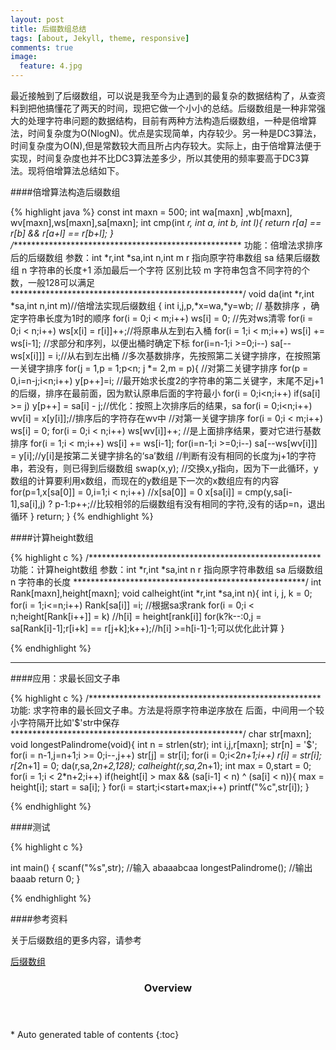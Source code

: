 ```yaml
---
layout: post
title: 后缀数组总结
tags: [about, Jekyll, theme, responsive]
comments: true
image:
  feature: 4.jpg
---
```


最近接触到了后缀数组，可以说是我至今为止遇到的最复杂的数据结构了，从查资料到把他搞懂花了两天的时间，现把它做一个小小的总结。后缀数组是一种非常强大的处理字符串问题的数据结构，目前有两种方法构造后缀数组，一种是倍增算法，时间复杂度为O(NlogN)。优点是实现简单，内存较少。另一种是DC3算法，时间复杂度为O(N),但是常数较大而且所占内存较大。实际上，由于倍增算法便于实现，时间复杂度也并不比DC3算法差多少，所以其使用的频率要高于DC3算法。现将倍增算法总结如下。


####倍增算法构造后缀数组

{% highlight java %}
const int maxn = 500;
int wa[maxn] ,wb[maxn], wv[maxn],ws[maxn],sa[maxn];
int cmp(int *r, int a, int b, int l){
	return r[a] == r[b] && r[a+l] == r[b+l];
}
/*****************************************************
功能：倍增法求排序后的后缀数组
参数：int *r,int *sa,int n,int m
	r   指向原字符串数组
	sa  结果后缀数组
	n   字符串的长度+1 添加最后一个字符 区别比较
	m   字符串包含不同字符的个数，一般128可以满足
*****************************************************/
void da(int *r,int *sa,int n,int m)//倍增法实现后缀数组
{ 
	int i,j,p,*x=wa,*y=wb;
	// 基数排序  ，确定字符串长度为1时的顺序
	for(i = 0;i < m;i++) ws[i] = 0;         //先对ws清零
	for(i = 0;i < n;i++) ws[x[i] = r[i]]++;//将原串从左到右入桶
	for(i = 1;i < m;i++) ws[i] += ws[i-1];  //求部分和序列，以便出桶时确定下标
	for(i=n-1;i >=0;i--) sa[--ws[x[i]]] = i;//从右到左出桶
	//多次基数排序，先按照第二关键字排序，在按照第一关键字排序
	for(j = 1,p = 1;p<n; j *= 2,m = p){
		//对第二关键字排序
		for(p = 0,i=n-j;i<n;i++) y[p++]=i; //最开始求长度2的字符串的第二关键字，末尾不足j+1的后缀，排序在最前面，因为默认原串后面的字符最小
		for(i = 0;i<n;i++)	if(sa[i] >= j) y[p++] = sa[i] - j;//优化：按照上次排序后的结果，sa
		for(i = 0;i<n;i++)  wv[i] = x[y[i]];//排序后的字符存在wv中
		//对第一关键字排序
		for(i = 0;i < m;i++) ws[i] = 0;
		for(i = 0;i < n;i++) ws[wv[i]]++; //是上面排序结果，要对它进行基数排序
		for(i = 1;i < m;i++) ws[i] += ws[i-1];
		for(i=n-1;i >=0;i--) sa[--ws[wv[i]]] = y[i];//y[i]是按第二关键字排名的‘sa’数组
		//判断有没有相同的长度为j+1的字符串，若没有，则已得到后缀数组
		swap(x,y); //交换x,y指向，因为下一此循环，y数组的计算要利用x数组，而现在的y数组是下一次的x数组应有的内容
		for(p=1,x[sa[0]] = 0,i=1;i < n;i++) //x[sa[0]] = 0
			x[sa[i]] = cmp(y,sa[i-1],sa[i],j) ? p-1:p++;//比较相邻的后缀数组有没有相同的字符,没有的话p=n，退出循环
	}
	return;
}
{% endhighlight %}

####计算height数组

{% highlight c %}
/*****************************************************
功能：计算height数组
参数：int *r,int *sa,int n
	r   指向原字符串数组
	sa  后缀数组
	n   字符串的长度
*****************************************************/
int Rank[maxn],height[maxn];
void calheight(int *r,int *sa,int n){
	int i, j, k = 0;
	for(i = 1;i<=n;i++)
		Rank[sa[i]] =i; //根据sa求rank
	for(i = 0;i < n;height[Rank[i++]] = k) //h[i] = height[rank[i]]
		for(k?k--:0,j = sa[Rank[i]-1];r[i+k] == r[j+k];k++);//h[i] >=h[i-1]-1;可以优化此计算
}

{% endhighlight %}

---

####应用：求最长回文子串

{% highlight c %}
/*****************************************************
功能:	求字符串的最长回文子串。方法是将原字符串逆序放在
	后面，中间用一个较小字符隔开比如'$'str中保存
*****************************************************/
char str[maxn];
void longestPalindrome(void){
	int n = strlen(str);
	int i,j,r[maxn];
	str[n] = '$';
	for(i = n-1,j=n+1;i >= 0;i--,j++)
		str[j] = str[i];
	for(i = 0;i<2*n+1;i++)
		r[i] = str[i];
	r[2*n+1] = 0;
	da(r,sa,2*n+2,128);
	calheight(r,sa,2*n+1);
	int max = 0,start = 0;
	for(i = 1;i < 2*n+2;i++)
		if(height[i] > max && (sa[i-1] < n) ^ (sa[i] < n)){
			max = height[i];
			start = sa[i];
		}
	for(i = start;i<start+max;i++) printf("%c",str[i]);
}

{% endhighlight %}

####测试

{% highlight c %}

int main()
{ 
	scanf("%s",str);       //输入 abaaabcaa
	longestPalindrome();   //输出 baaab
	return 0;
}

{% endhighlight %}

####参考资料

关于后缀数组的更多内容，请参考


<div markdown="0"><a href="http://files.cnblogs.com/newpanderking/%E5%90%8E%E7%BC%80%E6%95%B0%E7%BB%84%E2%80%94%E2%80%94%E5%A4%84%E7%90%86%E5%AD%97%E7%AC%A6%E4%B8%B2%E7%9A%84%E6%9C%89%E5%8A%9B%E5%B7%A5%E5%85%B7.pdf" class="btn btn-danger">后缀数组</a></div>


<section id="table-of-contents" class="toc">
  <header>
    <h3>Overview</h3>
  </header>
<div id="drawer" markdown="1">
*  Auto generated table of contents
{:toc}
</div>
</section><!-- /#table-of-contents -->
